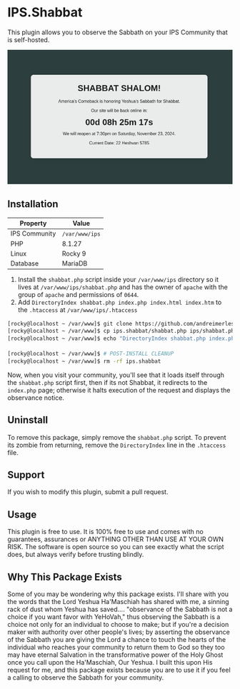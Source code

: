# IPS.Shabbat

This plugin allows you to observe the Sabbath on your IPS Community that is self-hosted.

![Shabbat](shabbat.png)

## Installation

| Property | Value |
|----------|-------|
| IPS Community | `/var/www/ips` |
| PHP           | 8.1.27 |
| Linux         | Rocky 9 |
| Database      | MariaDB |

1. Install the `shabbat.php` script inside your `/var/www/ips` directory so it lives at `/var/www/ips/shabbat.php` and has the owner of `apache` with the group of `apache` and permissions of `0644`.
2. Add `DirectoryIndex shabbat.php index.php index.html index.htm` to the `.htaccess` at `/var/www/ips/.htaccess`

```bash
[rocky@localhost ~ /var/www]$ git clone https://github.com/andreimerlescu/ips.shabbat.git
[rocky@localhost ~ /var/www]$ cp ips.shabbat/shabbat.php ips/shabbat.php
[rocky@localhost ~ /var/www]$ echo "DirectoryIndex shabbat.php index.php index.html index.htm" | tee -a /var/www/ips/.htaccess > /dev/null

[rocky@localhost ~ /var/www]$ # POST-INSTALL CLEANUP
[rocky@localhost ~ /var/www]$ rm -rf ips.shabbat
```

Now, when you visit your community, you'll see that it loads itself through the `shabbat.php` script first, then if its not Shabbat, it redirects to the `index.php` page; otherwise it halts execution of the request and displays the observance notice.

## Uninstall

To remove this package, simply remove the `shabbat.php` script. To prevent its zombie from returning, remove the `DirectoryIndex` line in the `.htaccess` file.

## Support

If you wish to modify this plugin, submit a pull request.

## Usage

This plugin is free to use. It is 100% free to use and comes with no guarantees, assurances or ANYTHING OTHER THAN USE AT YOUR OWN RISK. The software is open source so you can see exactly what the script does, but always verify before trusting blindly. 

## Why This Package Exists

Some of you may be wondering why this package exists. I'll share with you the words that the Lord Yeshua Ha'Maschiah has shared with me, a sinning rack of dust whom Yeshua has saved.... "observance of the Sabbath is not a choice if you want favor with YeHoVah," thus observing the Sabbath is a choice not only for an individual to choose to make; but if you're a decision maker with authority over other people's lives; by asserting the observance of the Sabbath you are giving the Lord a chance to touch the hearts of the individual who reaches your community to return them to God so they too may have eternal Salvation in the transformative power of the Holy Ghost once you call upon the Ha'Maschiah, Our Yeshua. I built this upon His request for me, and this package exists because you are to use it if you feel a calling to observe the Sabbath for your community.
